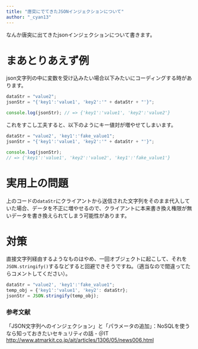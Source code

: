 ```yaml
---
title: "唐突にでてきたJSONインジェクションについて"
author: "_cyan13"
---
```


なんか唐突に出てきたjsonインジェクションについて書きます。

# まあとりあえず例

json文字列の中に変数を受け込みたい場合以下みたいにコーディングする時があります。

```javascript
dataStr = "value2";
jsonStr = "{'key1':'value1', 'key2':'" + dataStr + "'}";

console.log(jsonStr); // => {'key1':'value1', 'key2':'value2'}
```

これをすこし工夫すると、以下のようにキー値対が増やせてしまいます。


```javascript
dataStr = "value2', 'key1':'fake_value1";
jsonStr = "{'key1':'value1', 'key2':'" + dataStr + "'}";

console.log(jsonStr); 
// => {'key1':'value1', 'key2':'value2', 'key1':'fake_value1'}
```

# 実用上の問題

上のコードの`dataStr`にクライアントから送信された文字列をそのまま代入していた場合、データを不正に増やせるので、クライアントに本来書き換え権限が無いデータを書き換えられてしまう可能性があります。

# 対策

直接文字列経由するようなものはやめ、一回オブジェクトに起こして、それを`JSON.stringify()`するなどすると回避できそうですね。（適当なので間違ってたらコメントしてください）。

```javascript
dataStr = "value2', 'key1':'fake_value1";
temp_obj = {'key1':'value1', 'key2': dataStr};
jsonStr = JSON.stringify(temp_obj);
```

### 参考文献

「JSON文字列へのインジェクション」と「パラメータの追加」：NoSQLを使うなら知っておきたいセキュリティの話 - ＠IT
http://www.atmarkit.co.jp/ait/articles/1306/05/news006.html 



